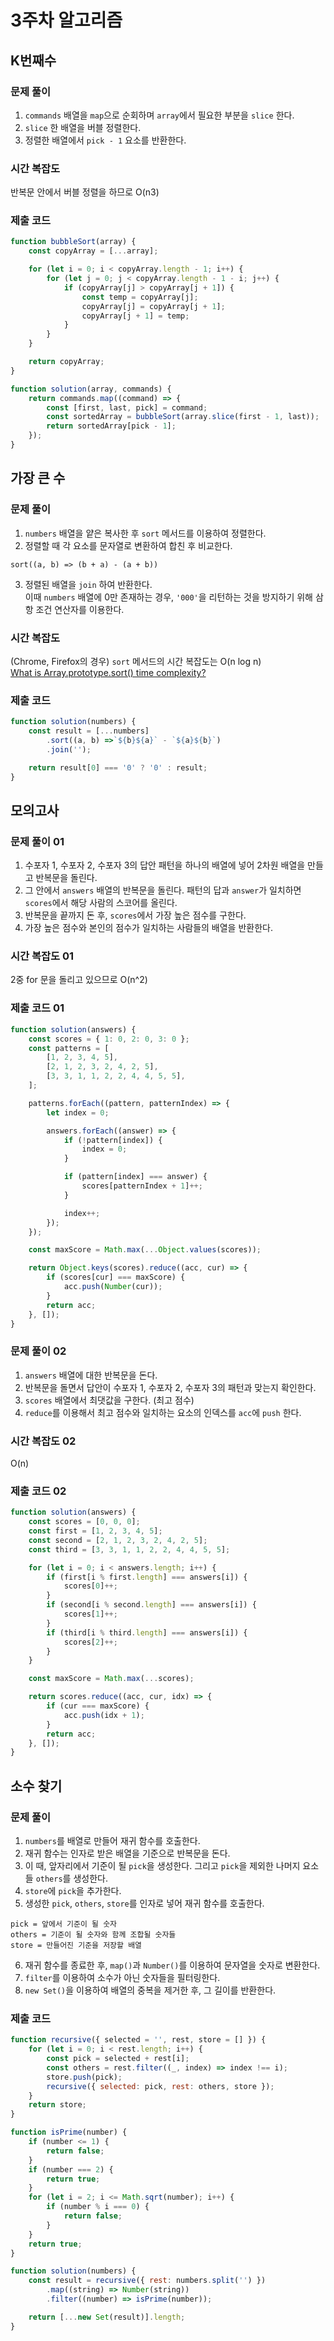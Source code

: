 # 3주차 알고리즘
## K번째수
### 문제 풀이
1. `commands` 배열을 `map`으로 순회하며 `array`에서 필요한 부분을 `slice` 한다.
2. `slice` 한 배열을 버블 정렬한다.
3. 정렬한 배열에서 `pick - 1` 요소를 반환한다.

### 시간 복잡도
반복문 안에서 버블 정렬을 하므로 O(n3)

### 제출 코드
```javascript
function bubbleSort(array) {
	const copyArray = [...array];

	for (let i = 0; i < copyArray.length - 1; i++) {
		for (let j = 0; j < copyArray.length - 1 - i; j++) {
			if (copyArray[j] > copyArray[j + 1]) {
				const temp = copyArray[j];
				copyArray[j] = copyArray[j + 1];
				copyArray[j + 1] = temp;
			}
		}
	}

	return copyArray;
}

function solution(array, commands) {
	return commands.map((command) => {
		const [first, last, pick] = command;
		const sortedArray = bubbleSort(array.slice(first - 1, last));
		return sortedArray[pick - 1];
	});
}
```

## 가장 큰 수
### 문제 풀이
1. `numbers` 배열을 얕은 복사한 후 `sort` 메서드를 이용하여 정렬한다.
2. 정렬할 때 각 요소를 문자열로 변환하여 합친 후 비교한다.
```
sort((a, b) => (b + a) - (a + b))
```
3. 정렬된 배열을 `join` 하여 반환한다.  
  이때 `numbers` 배열에 0만 존재하는 경우, `'000'`을 리턴하는 것을 방지하기 위해 삼항 조건 연산자를 이용한다.

### 시간 복잡도
(Chrome, Firefox의 경우) `sort` 메서드의 시간 복잡도는 O(n log n)  
[What is Array.prototype.sort() time complexity?](https://stackoverflow.com/questions/57763205/what-is-array-prototype-sort-time-complexity)

### 제출 코드
```javascript
function solution(numbers) {
	const result = [...numbers]
		.sort((a, b) =>`${b}${a}` - `${a}${b}`)
		.join('');

	return result[0] === '0' ? '0' : result;
}
```

## 모의고사
### 문제 풀이 01
1. 수포자 1, 수포자 2, 수포자 3의 답안 패턴을 하나의 배열에 넣어 2차원 배열을 만들고 반복문을 돌린다.
2. 그 안에서 `answers` 배열의 반복문을 돌린다. 패턴의 답과 `answer`가 일치하면 `scores`에서 해당 사람의 스코어를 올린다.
3. 반복문을 끝까지 돈 후, `scores`에서 가장 높은 점수를 구한다.
4. 가장 높은 점수와 본인의 점수가 일치하는 사람들의 배열을 반환한다.

### 시간 복잡도 01
2중 for 문을 돌리고 있으므로 O(n^2)

### 제출 코드 01
```javascript
function solution(answers) {
	const scores = { 1: 0, 2: 0, 3: 0 };
	const patterns = [
		[1, 2, 3, 4, 5],
		[2, 1, 2, 3, 2, 4, 2, 5],
		[3, 3, 1, 1, 2, 2, 4, 4, 5, 5],
	];

	patterns.forEach((pattern, patternIndex) => {
		let index = 0;

		answers.forEach((answer) => {
			if (!pattern[index]) {
				index = 0;
			}

			if (pattern[index] === answer) {
				scores[patternIndex + 1]++;
			}

			index++;
		});
	});

	const maxScore = Math.max(...Object.values(scores));

	return Object.keys(scores).reduce((acc, cur) => {
		if (scores[cur] === maxScore) {
			acc.push(Number(cur));
		}
		return acc;
	}, []);
}
```

### 문제 풀이 02
1. `answers` 배열에 대한 반복문을 돈다.
2. 반복문을 돌면서 답안이 수포자 1, 수포자 2, 수포자 3의 패턴과 맞는지 확인한다.
3. `scores` 배열에서 최댓값을 구한다. (최고 점수)
4. `reduce`를 이용해서 최고 점수와 일치하는 요소의 인덱스를 `acc`에 `push` 한다.
### 시간 복잡도 02
O(n)

### 제출 코드 02
```javascript
function solution(answers) {
	const scores = [0, 0, 0];
	const first = [1, 2, 3, 4, 5];
	const second = [2, 1, 2, 3, 2, 4, 2, 5];
	const third = [3, 3, 1, 1, 2, 2, 4, 4, 5, 5];

	for (let i = 0; i < answers.length; i++) {
		if (first[i % first.length] === answers[i]) {
			scores[0]++;
		}
		if (second[i % second.length] === answers[i]) {
			scores[1]++;
		}
		if (third[i % third.length] === answers[i]) {
			scores[2]++;
		}
	}

	const maxScore = Math.max(...scores);

	return scores.reduce((acc, cur, idx) => {
		if (cur === maxScore) {
			acc.push(idx + 1);
		}
		return acc;
	}, []);
}
```

## 소수 찾기
### 문제 풀이

1. `numbers`를 배열로 만들어 재귀 함수를 호출한다.
2. 재귀 함수는 인자로 받은 배열을 기준으로 반복문을 돈다.
3. 이 때, 앞자리에서 기준이 될 `pick`을 생성한다. 그리고 `pick`을 제외한 나머지 요소들 `others`를 생성한다.
4. `store`에 `pick`을 추가한다.
5. 생성한 `pick`, `others`, `store`를 인자로 넣어 재귀 함수를 호출한다.
```
pick = 앞에서 기준이 될 숫자
others = 기준이 될 숫자와 함께 조합될 숫자들
store = 만들어진 기준을 저장할 배열
```
6. 재귀 함수를 종료한 후, `map()`과 `Number()`를 이용하여 문자열을 숫자로 변환한다.
7. `filter`를 이용하여 소수가 아닌 숫자들을 필터링한다.
8. `new Set()`을 이용하여 배열의 중복을 제거한 후, 그 길이를 반환한다.

### 제출 코드
```javascript
function recursive({ selected = '', rest, store = [] }) {
	for (let i = 0; i < rest.length; i++) {
		const pick = selected + rest[i];
		const others = rest.filter((_, index) => index !== i);
		store.push(pick);
		recursive({ selected: pick, rest: others, store });
	}
	return store;
}

function isPrime(number) {
	if (number <= 1) {
		return false;
	}
	if (number === 2) {
		return true;
	}
	for (let i = 2; i <= Math.sqrt(number); i++) {
		if (number % i === 0) {
			return false;
		}
	}
	return true;
}

function solution(numbers) {
	const result = recursive({ rest: numbers.split('') })
		.map((string) => Number(string))
		.filter((number) => isPrime(number));

	return [...new Set(result)].length;
}
```
